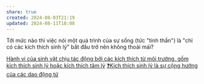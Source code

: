 ```yaml
---
share: true
created: 2024-08-03T21:19
updated: 2024-08-11T18:08
---
```

Tới mức nào thì việc nói một quá trình của sự sống (tức "tinh thần") là "chỉ có các kích thích sinh lý" bắt đầu trở nên không thoải mái?

[Hành vi của sinh vật chịu tác động bởi các kích thích từ môi trường, gồm kích thích sinh lý hoặc kích thích tâm lý](./H%C3%A0nh%20vi%20c%E1%BB%A7a%20sinh%20v%E1%BA%ADt%20ch%E1%BB%8Bu%20t%C3%A1c%20%C4%91%E1%BB%99ng%20b%E1%BB%9Fi%20c%C3%A1c%20k%C3%ADch%20th%C3%ADch%20t%E1%BB%AB%20m%C3%B4i%20tr%C6%B0%E1%BB%9Dng,%20g%E1%BB%93m%20k%C3%ADch%20th%C3%ADch%20sinh%20l%C3%BD%20ho%E1%BA%B7c%20k%C3%ADch%20th%C3%ADch%20t%C3%A2m%20l%C3%BD.md)
[❓Kích thích sinh lý là sự cộng hưởng của các dao động tử](../V%E1%BA%ADt%20l%C3%BD%20lu%E1%BA%ADn/%E2%9D%93K%C3%ADch%20th%C3%ADch%20sinh%20l%C3%BD%20l%C3%A0%20s%E1%BB%B1%20c%E1%BB%99ng%20h%C6%B0%E1%BB%9Fng%20c%E1%BB%A7a%20c%C3%A1c%20dao%20%C4%91%E1%BB%99ng%20t%E1%BB%AD.md)